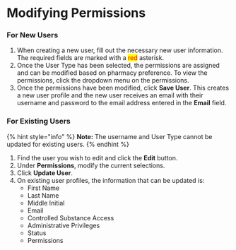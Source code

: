# Modifying Permissions

### For New Users

1. When creating a new user, fill out the necessary new user information. The required fields are marked with a <mark style="color:red;">red</mark> asterisk.
2. Once the User Type has been selected, the permissions are assigned and can be modified based on pharmacy preference. To view the permissions, click the dropdown menu on the permissions.
3. Once the permissions have been modified, click **Save User**. This creates a new user profile and the new user receives an email with their username and password to the email address entered in the **Email** field.

### For Existing Users

{% hint style="info" %}
**Note:** The username and User Type cannot be updated for existing users.
{% endhint %}

1. Find the user you wish to edit and click the **Edit** button.&#x20;
2. Under **Permissions**, modify the current selections.
3. Click **Update User**.
4. On existing user profiles, the information that can be updated is:
   * First Name
   * Last Name
   * Middle Initial
   * Email
   * Controlled Substance Access
   * Administrative Privileges
   * Status
   * Permissions
